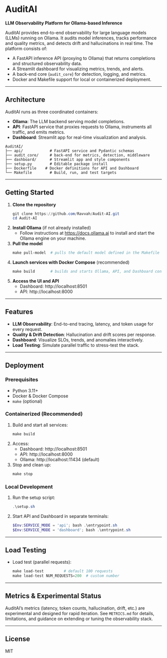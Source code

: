 # AuditAI

**LLM Observability Platform for Ollama-based Inference**

AuditAI provides end-to-end observability for large language models (LLMs) running on Ollama. It audits model inferences, tracks performance and quality metrics, and detects drift and hallucinations in real time. The platform consists of:

- A FastAPI inference API (proxying to Ollama) that returns completions and structured observability data.
- A Streamlit dashboard for visualizing metrics, trends, and alerts.
- A back-end core (`audit_core`) for detection, logging, and metrics.
- Docker and Makefile support for local or containerized deployment.

---

## Architecture

AuditAI runs as three coordinated containers:

- **Ollama**: The LLM backend serving model completions.
- **API**: FastAPI service that proxies requests to Ollama, instruments all traffic, and emits metrics.
- **Dashboard**: Streamlit app for real-time visualization and analysis.

```
AuditAI/
├── api/            # FastAPI service and Pydantic schemas
├── audit_core/     # back-end for metrics, detection, middleware
├── dashboard/      # Streamlit app and style components
├── setup.py        # Editable package install
├── Dockerfile    # Docker definitions for API and Dashboard
└── Makefile        # Build, run, and test targets
```

---

## Getting Started

1. **Clone the repository**
   ```powershell
   git clone https://github.com/Ravvah/Audit-AI.git
   cd Audit-AI
   ```
2. **Install Ollama** (if not already installed)
   - Follow instructions at https://docs.ollama.ai to install and start the Ollama engine on your machine.
3. **Pull the model**
   ```powershell
   make pull-model  # pulls the default model defined in the Makefile
   ```
4. **Launch services with Docker Compose** (recommended)
   ```powershell
   make build       # builds and starts Ollama, API, and Dashboard containers
   ```
5. **Access the UI and API**
   - Dashboard: http://localhost:8501
   - API:       http://localhost:8000

---

## Features

- **LLM Observability**: End-to-end tracing, latency, and token usage for every request.
- **Quality & Drift Detection**: Hallucination and drift scores per response.
- **Dashboard**: Visualize SLOs, trends, and anomalies interactively.
- **Load Testing**: Simulate parallel traffic to stress-test the stack.

---

## Deployment

### Prerequisites
- Python 3.11+
- Docker & Docker Compose
- `make` (optional)

### Containerized (Recommended)
1. Build and start all services:
   ```powershell
   make build
   ```
2. Access:
   - Dashboard: http://localhost:8501
   - API: http://localhost:8000
   - Ollama: http://localhost:11434 (default)
3. Stop and clean up:
   ```powershell
   make stop
   ```

### Local Development
1. Run the setup script:
   ```powershell
   .\setup.sh
   ```
2. Start API and Dashboard in separate terminals:
   ```powershell
   $Env:SERVICE_MODE = 'api'; bash .\entrypoint.sh
   $Env:SERVICE_MODE = 'dashboard'; bash .\entrypoint.sh
   ```

---

## Load Testing
- Load test (parallel requests):
  ```powershell
  make load-test         # default 100 requests
  make load-test NUM_REQUESTS=200  # custom number
  ```

---

## Metrics & Experimental Status

AuditAI’s metrics (latency, token counts, hallucination, drift, etc.) are experimental and designed for rapid iteration. See `METRICS.md` for details, limitations, and guidance on extending or tuning the observability stack.

---

## License
MIT
